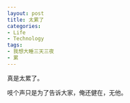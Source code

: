 ```yaml
---
layout: post
title: 太累了
categories:
- Life
- Technology
tags:
- 我想大睡三天三夜
- 累
---
```


真是太累了。

吱个声只是为了告诉大家，俺还健在，无他。
